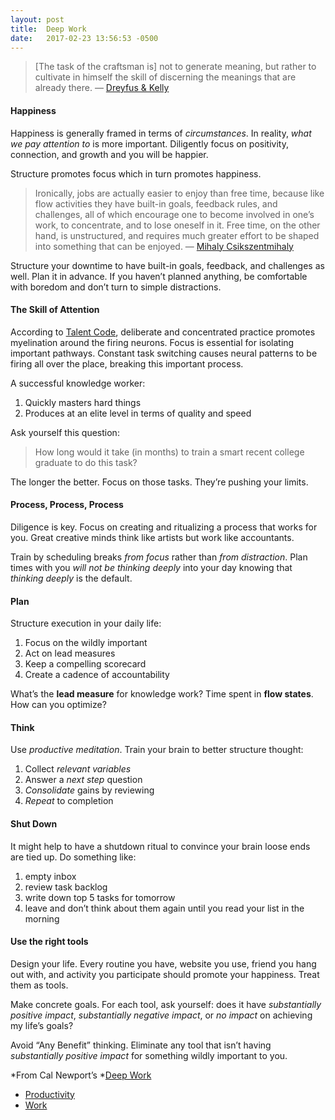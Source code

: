 ```yaml
---
layout: post
title:  Deep Work
date:   2017-02-23 13:56:53 -0500
---
```


> [The task of the craftsman is] not to generate meaning, but rather to cultivate in himself the skill of discerning the meanings that are already there. — [Dreyfus & Kelly](https://www.amazon.com/All-Things-Shining-Reading-Classics/dp/141659616X)

#### Happiness

Happiness is generally framed in terms of *circumstances*. In reality, *what we
pay attention to* is more important. Diligently focus on positivity, connection,
and growth and you will be happier.

Structure promotes focus which in turn promotes happiness.

> Ironically, jobs are actually easier to enjoy than free time, because like flow
> activities they have built-in goals, feedback rules, and challenges, all of
which encourage one to become involved in one’s work, to concentrate, and to
lose oneself in it. Free time, on the other hand, is unstructured, and requires
much greater effort to be shaped into something that can be enjoyed. — [Mihaly
Csikszentmihaly](https://www.amazon.com/Creativity-Flow-Psychology-Discovery-Invention/dp/0062283251)

Structure your downtime to have built-in goals, feedback, and challenges as
well. Plan it in advance. If you haven’t planned anything, be comfortable with
boredom and don’t turn to simple distractions.

#### The Skill of Attention


According to [Talent Code](http://thetalentcode.com/), deliberate and
concentrated practice promotes myelination around the firing neurons. Focus is
essential for isolating important pathways. Constant task switching causes
neural patterns to be firing all over the place, breaking this important
process.

A successful knowledge worker:

1.  Quickly masters hard things
1.  Produces at an elite level in terms of quality and speed

Ask yourself this question:

> How long would it take (in months) to train a smart recent college graduate to
> do this task?

The longer the better. Focus on those tasks. They’re pushing your limits.

#### Process, Process, Process

Diligence is key. Focus on creating and ritualizing a process that works for
you. Great creative minds think like artists but work like accountants.

Train by scheduling breaks *from focus* rather than *from distraction*. Plan
times with you *will not be thinking deeply* into your day knowing that
*thinking deeply* is the default.

#### Plan

Structure execution in your daily life:

1.  Focus on the wildly important
1.  Act on lead measures
1.  Keep a compelling scorecard
1.  Create a cadence of accountability

What’s the **lead measure** for knowledge work? Time spent in **flow states**.
How can you optimize?

#### Think

Use *productive meditation*. Train your brain to better structure thought:

1.  Collect *relevant variables*
1.  Answer a *next step* question
1.  *Consolidate* gains by reviewing
1.  *Repeat* to completion

#### Shut Down

It might help to have a shutdown ritual to convince your brain loose ends are
tied up. Do something like:

1.  empty inbox
1.  review task backlog
1.  write down top 5 tasks for tomorrow
1.  leave and don’t think about them again until you read your list in the morning

#### Use the right tools

Design your life. Every routine you have, website you use, friend you hang out
with, and activity you participate should promote your happiness. Treat them as
tools.

Make concrete goals. For each tool, ask yourself: does it have *substantially
positive impact*, *substantially negative impact*, or *no impact* on achieving
my life’s goals?

Avoid “Any Benefit” thinking. Eliminate any tool that isn’t having
*substantially positive impact* for something wildly important to you.

*From Cal Newport’s *[Deep Work](http://calnewport.com/books/deep-work/)

* [Productivity](https://medium.com/tag/productivity?source=post)
* [Work](https://medium.com/tag/work?source=post)

